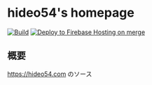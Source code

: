# hideo54's homepage

[![Build](https://github.com/hideo54/homepage/actions/workflows/build.yml/badge.svg)](https://github.com/hideo54/homepage/actions/workflows/build.yml)
[![Deploy to Firebase Hosting on merge](https://github.com/hideo54/homepage/actions/workflows/firebase-hosting-merge.yml/badge.svg)](https://github.com/hideo54/homepage/actions/workflows/firebase-hosting-merge.yml)

## 概要

https://hideo54.com のソース
